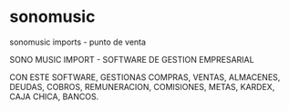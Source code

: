 # sonomusic
sonomusic imports - punto de venta

SONO MUSIC IMPORT - SOFTWARE DE GESTION EMPRESARIAL

CON ESTE SOFTWARE, GESTIONAS COMPRAS, VENTAS, ALMACENES, DEUDAS, COBROS, REMUNERACION, COMISIONES, METAS, KARDEX, CAJA CHICA, BANCOS.

